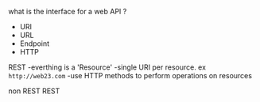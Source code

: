 what is the interface for a web API ?

- URI
- URL
- Endpoint
- HTTP

REST
-everthing is a 'Resource'
-single URI per resource. ex `http://web23.com`
-use HTTP methods to perform operations on resources

non REST REST

